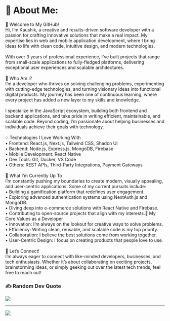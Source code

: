 # 💫 About Me:
🌟 Welcome to My GitHub!<br>Hi, I’m Kaushik, a creative and results-driven software developer with a passion for crafting innovative solutions that make a real impact. My expertise lies in web and mobile application development, where I bring ideas to life with clean code, intuitive design, and modern technologies.<br><br>With over 3 years of professional experience, I’ve built projects that range from small-scale applications to fully-fledged platforms, delivering exceptional user experiences and scalable architectures.<br><br>🎯 Who Am I?<br>I’m a developer who thrives on solving challenging problems, experimenting with cutting-edge technologies, and turning visionary ideas into functional digital products. My journey has been one of continuous learning, where every project has added a new layer to my skills and knowledge.<br><br>I specialize in the JavaScript ecosystem, building both frontend and backend applications, and take pride in writing efficient, maintainable, and scalable code. Beyond coding, I’m passionate about helping businesses and individuals achieve their goals with technology.<br><br>💡 Technologies I Love Working With<br>• Frontend: React.js, Next.js, Tailwind CSS, Shadcn UI<br>• Backend: Node.js, Express.js, MongoDB, Firebase<br>• Mobile Development: React Native<br>• Dev Tools: Git, Docker, VS Code<br>• Others: REST APIs, Third-Party Integrations, Payment Gateways<br><br>🚀 What I’m Currently Up To<br>I’m constantly pushing my boundaries to create modern, visually appealing, and user-centric applications. Some of my current pursuits include:<br>• Building a gamification platform that redefines user engagement.<br>• Exploring advanced authentication systems using NextAuth.js and MongoDB.<br>• Diving deep into e-commerce solutions with React Native and Firebase.<br>• Contributing to open-source projects that align with my interests.🌟 My Core Values as a Developer<br>• Innovation: I’m always on the lookout for creative ways to solve problems.<br>• Efficiency: Writing clean, reusable, and scalable code is my top priority.<br>• Collaboration: I believe the best solutions come from working together.<br>• User-Centric Design: I focus on creating products that people love to use.<br><br>🤝 Let’s Connect!<br>I’m always eager to connect with like-minded developers, businesses, and tech enthusiasts. Whether it’s about collaborating on exciting projects, brainstorming ideas, or simply geeking out over the latest tech trends, feel free to reach out!

### ✍️ Random Dev Quote
![](https://quotes-github-readme.vercel.app/api?type=horizontal&theme=radical)

---
[![](https://visitcount.itsvg.in/api?id=kaushikdevs&icon=0&color=0)](https://visitcount.itsvg.in)

<!-- Proudly created with GPRM ( https://gprm.itsvg.in ) -->
